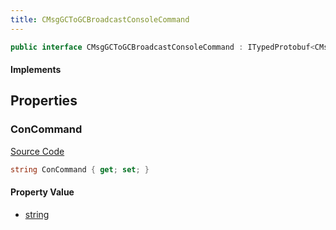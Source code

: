 ```yaml
---
title: CMsgGCToGCBroadcastConsoleCommand
---
```


```csharp
public interface CMsgGCToGCBroadcastConsoleCommand : ITypedProtobuf<CMsgGCToGCBroadcastConsoleCommand>, INativeHandle
```

#### Implements

## Properties

### ConCommand

[Source Code](https://github.com/swiftly-solution/swiftlys2/blob/beta/managed/src/SwiftlyS2.Generated/Protobufs/Interfaces/CMsgGCToGCBroadcastConsoleCommand.cs#L13)

```csharp
string ConCommand { get; set; }
```

#### Property Value

- [string](https://learn.microsoft.com/dotnet/api/system.string)

